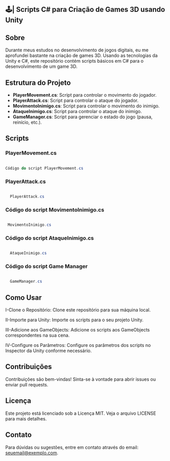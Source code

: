 ##  🕹️| Scripts C# para Criação de Games 3D usando Unity 

## Sobre
Durante meus estudos no desenvolvimento de jogos digitais, eu me aprofundei bastante na criação de games 3D. Usando as tecnologias da Unity e C#, este repositório contém scripts básicos em C# para o desenvolvimento de um game 3D.

## Estrutura do Projeto
- **PlayerMovement.cs**: Script para controlar o movimento do jogador.
- **PlayerAttack.cs**: Script para controlar o ataque do jogador.
- **MovimentoInimigo.cs**: Script para controlar o movimento do inimigo.
- **AtaqueInimigo.cs**: Script para controlar o ataque do inimigo.
- **GameManager.cs**: Script para gerenciar o estado do jogo (pausa, reinício, etc.).

## Scripts

### PlayerMovement.cs

 ```csharp

 Código do script PlayerMovement.cs

 ```
### PlayerAttack.cs

```csharp

  PlayerAttack.cs

 ```
### Código do script MovimentoInimigo.cs

 ``` csharp

  MovimentoInimigo.cs

 ```
 ### Código do script AtaqueInimigo.cs
 
 ```csharp

   AtaqueInimigo.cs

 ```
 ### Código do script Game Manager
 
 ```csharp

   GameManager.cs

  ```

## Como Usar

I-Clone o Repositório: Clone este repositório para sua máquina local.

II-Importe para Unity: Importe os scripts para o seu projeto Unity.

III-Adicione aos GameObjects: Adicione os scripts aos GameObjects correspondentes na sua cena.

IV-Configure os Parâmetros: Configure os parâmetros dos scripts no Inspector da Unity conforme necessário.

## Contribuições
Contribuições são bem-vindas! Sinta-se à vontade para abrir issues ou enviar pull requests.

## Licença
Este projeto está licenciado sob a Licença MIT. Veja o arquivo LICENSE para mais detalhes.

## Contato
Para dúvidas ou sugestões, entre em contato através do email: seuemail@exemplo.com.
